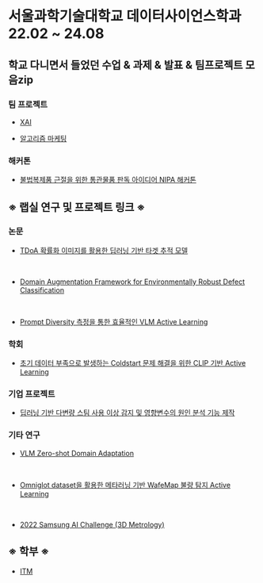 # 서울과학기술대학교 데이터사이언스학과 22.02 ~ 24.08


## 학교 다니면서 들었던 수업 & 과제 & 발표 & 팀프로젝트 모음zip

### 팀 프로젝트
- [XAI](https://github.com/sean03101/DataScience_major_/tree/main/XAI)

- [알고리즘 마케팅](https://github.com/sean03101/DataScience_major_/tree/main/%EC%95%8C%EA%B3%A0%EB%A6%AC%EC%A6%98%EB%A7%88%EC%BC%80%ED%8C%85)

### 해커톤
- [불법복제품 근절을 위한 통관물품 판독 아이디어 NIPA 해커톤](https://github.com/sean03101/DataScience_major_/tree/main/NIPA%20%ED%95%B4%EC%BB%A4%ED%86%A4)

## ※ 랩실 연구 및 프로젝트 링크 ※

### 논문
- [TDoA 확률화 이미지를 활용한 딥러닝 기반 타겟 추적 모델](https://github.com/sean03101/UWB-Indoor-Tracking)

<br>

- [Domain Augmentation Framework for Environmentally Robust Defect Classification]()

<br>

- [Prompt Diversity 측정을 통한 효율적인 VLM Active Learning]()

### 학회

- [초기 데이터 부족으로 발생하는 Coldstart 문제 해결을 위한 CLIP 기반 Active Learning]()

### 기업 프로젝트

- [딥러닝 기반 다변량 스팀 사용 이상 감지 및 영향변수의 원인 분석 기능 제작]()

### 기타 연구

- [VLM Zero-shot Domain Adaptation]()

<br>

- [Omniglot dataset을 활용한 메타러닝 기반 WafeMap 불량 탐지 Active Learning]()

<br>

- [2022 Samsung AI Challenge (3D Metrology)]()


## ※ 학부 ※

- [ITM](https://github.com/sean03101/ITM)
